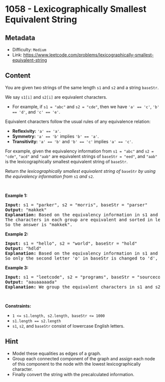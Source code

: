 # 1058 - Lexicographically Smallest Equivalent String

## Metadata

 - Difficulty: `Medium`
 - Link: https://www.leetcode.com/problems/lexicographically-smallest-equivalent-string

## Content

<p>You are given two strings of the same length <code>s1</code> and <code>s2</code> and a string <code>baseStr</code>.</p>

<p>We say <code>s1[i]</code> and <code>s2[i]</code> are equivalent characters.</p>

<ul>
	<li>For example, if <code>s1 = &quot;abc&quot;</code> and <code>s2 = &quot;cde&quot;</code>, then we have <code>&#39;a&#39; == &#39;c&#39;</code>, <code>&#39;b&#39; == &#39;d&#39;</code>, and <code>&#39;c&#39; == &#39;e&#39;</code>.</li>
</ul>

<p>Equivalent characters follow the usual rules of any equivalence relation:</p>

<ul>
	<li><strong>Reflexivity:</strong> <code>&#39;a&#39; == &#39;a&#39;</code>.</li>
	<li><strong>Symmetry:</strong> <code>&#39;a&#39; == &#39;b&#39;</code> implies <code>&#39;b&#39; == &#39;a&#39;</code>.</li>
	<li><strong>Transitivity:</strong> <code>&#39;a&#39; == &#39;b&#39;</code> and <code>&#39;b&#39; == &#39;c&#39;</code> implies <code>&#39;a&#39; == &#39;c&#39;</code>.</li>
</ul>

<p>For example, given the equivalency information from <code>s1 = &quot;abc&quot;</code> and <code>s2 = &quot;cde&quot;</code>, <code>&quot;acd&quot;</code> and <code>&quot;aab&quot;</code> are equivalent strings of <code>baseStr = &quot;eed&quot;</code>, and <code>&quot;aab&quot;</code> is the lexicographically smallest equivalent string of <code>baseStr</code>.</p>

<p>Return <em>the lexicographically smallest equivalent string of </em><code>baseStr</code><em> by using the equivalency information from </em><code>s1</code><em> and </em><code>s2</code>.</p>

<p>&nbsp;</p>
<p><strong class="example">Example 1:</strong></p>

<pre>
<strong>Input:</strong> s1 = &quot;parker&quot;, s2 = &quot;morris&quot;, baseStr = &quot;parser&quot;
<strong>Output:</strong> &quot;makkek&quot;
<strong>Explanation:</strong> Based on the equivalency information in s1 and s2, we can group their characters as [m,p], [a,o], [k,r,s], [e,i].
The characters in each group are equivalent and sorted in lexicographical order.
So the answer is &quot;makkek&quot;.
</pre>

<p><strong class="example">Example 2:</strong></p>

<pre>
<strong>Input:</strong> s1 = &quot;hello&quot;, s2 = &quot;world&quot;, baseStr = &quot;hold&quot;
<strong>Output:</strong> &quot;hdld&quot;
<strong>Explanation: </strong>Based on the equivalency information in s1 and s2, we can group their characters as [h,w], [d,e,o], [l,r].
So only the second letter &#39;o&#39; in baseStr is changed to &#39;d&#39;, the answer is &quot;hdld&quot;.
</pre>

<p><strong class="example">Example 3:</strong></p>

<pre>
<strong>Input:</strong> s1 = &quot;leetcode&quot;, s2 = &quot;programs&quot;, baseStr = &quot;sourcecode&quot;
<strong>Output:</strong> &quot;aauaaaaada&quot;
<strong>Explanation:</strong> We group the equivalent characters in s1 and s2 as [a,o,e,r,s,c], [l,p], [g,t] and [d,m], thus all letters in baseStr except &#39;u&#39; and &#39;d&#39; are transformed to &#39;a&#39;, the answer is &quot;aauaaaaada&quot;.
</pre>

<p>&nbsp;</p>
<p><strong>Constraints:</strong></p>

<ul>
	<li><code>1 &lt;= s1.length, s2.length, baseStr &lt;= 1000</code></li>
	<li><code>s1.length == s2.length</code></li>
	<li><code>s1</code>, <code>s2</code>, and <code>baseStr</code> consist of lowercase English letters.</li>
</ul>


## Hint

- Model these equalities as edges of a graph.
- Group each connected component of the graph and assign each node of this component to the node with the lowest lexicographically character.
- Finally convert the string with the precalculated information.


